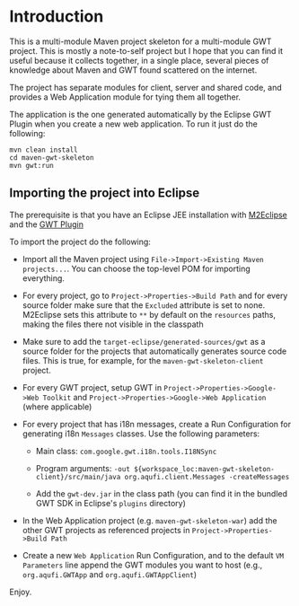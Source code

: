 # Introduction

This is a multi-module Maven project skeleton for a multi-module GWT project. This is mostly a note-to-self project but I hope that you can find it useful because it collects together, in a single place, several pieces of knowledge about Maven and GWT found scattered on the internet.

The project has separate modules for client, server and shared code, and provides a Web Application module for tying them all together.

The application is the one generated automatically by the Eclipse GWT Plugin when you create a new web application. To run it just do the following:

    mvn clean install
    cd maven-gwt-skeleton
    mvn gwt:run

## Importing the project into Eclipse

The prerequisite is that you have an Eclipse JEE installation with [M2Eclipse](http://eclipse.org/m2e/) and the [GWT Plugin](https://developers.google.com/eclipse/)

To import the project do the following:

* Import all the Maven project using `File->Import->Existing Maven projects...`. You can choose the top-level POM for importing everything.

* For every project, go to `Project->Properties->Build Path` and for every source folder make sure that the `Excluded` attribute is set to none. M2Eclipse sets this attribute to `**` by default on the `resources` paths, making the files there not visible in the classpath

* Make sure to add the `target-eclipse/generated-sources/gwt` as a source folder for the projects that automatically generates source code files. This is true, for example, for the `maven-gwt-skeleton-client` project.

* For every GWT project, setup GWT in `Project->Properties->Google->Web Toolkit` and `Project->Properties->Google->Web Application` (where applicable)

* For every project that has i18n messages, create a Run Configuration for generating i18n `Messages` classes. Use the following parameters:

    * Main class: `com.google.gwt.i18n.tools.I18NSync`

    * Program arguments: `-out ${workspace_loc:maven-gwt-skeleton-client}/src/main/java org.aqufi.client.Messages -createMessages`

    * Add the `gwt-dev.jar` in the class path (you can find it in the bundled GWT SDK in Eclipse's `plugins` directory)

* In the Web Application project (e.g. `maven-gwt-skeleton-war`) add the other GWT projects as referenced projects in `Project->Properties->Build Path`

* Create a new `Web Application` Run Configuration, and to the default `VM Parameters` line append the GWT modules you want to host (e.g., `org.aqufi.GWTApp` and `org.aqufi.GWTAppClient`)

Enjoy.


